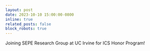```yaml
---
layout: post
date: 2023-10-10 15:00:00-0800
inline: true
related_posts: false
block_robots: true
---
```


Joining SEPE Research Group at UC Irvine for ICS Honor Program!
